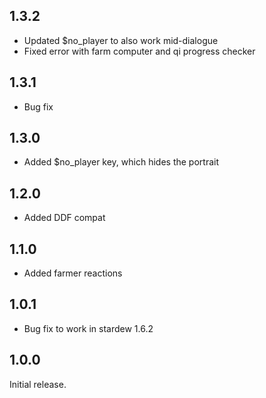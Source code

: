 ## 1.3.2
- Updated $no_player to also work mid-dialogue
- Fixed error with farm computer and qi progress checker

## 1.3.1
- Bug fix

## 1.3.0
- Added $no_player key, which hides the portrait

## 1.2.0
- Added DDF compat

## 1.1.0
- Added farmer reactions

## 1.0.1
- Bug fix to work in stardew 1.6.2

## 1.0.0
Initial release.